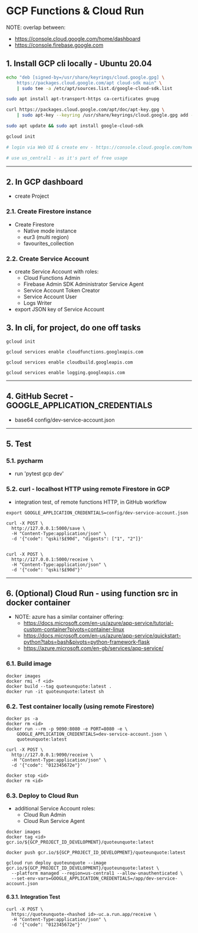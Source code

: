 # GCP Functions & Cloud Run

NOTE: overlap between:

* <https://console.cloud.google.com/home/dashboard>
* <https://console.firebase.google.com>

## 1. Install GCP cli locally - Ubuntu 20.04

```bash
echo "deb [signed-by=/usr/share/keyrings/cloud.google.gpg] \
    https://packages.cloud.google.com/apt cloud-sdk main" \
    | sudo tee -a /etc/apt/sources.list.d/google-cloud-sdk.list

sudo apt install apt-transport-https ca-certificates gnupg

curl https://packages.cloud.google.com/apt/doc/apt-key.gpg \
    | sudo apt-key --keyring /usr/share/keyrings/cloud.google.gpg add -

sudo apt update && sudo apt install google-cloud-sdk

gcloud init

# login via Web UI & create env - https://console.cloud.google.com/home/dashboard

# use us_central1 - as it's part of free usage
```

---

## 2. In GCP dashboard

* create Project

### 2.1. Create Firestore instance

* Create Firestore
  * Native mode instance
  * eur3 (multi region)
  * favourites_collection

### 2.2. Create Service Account

* create Service Account with roles:
  * Cloud Functions Admin
  * Firebase Admin SDK Administrator Service Agent
  * Service Account Token Creator
  * Service Account User
  * Logs Writer
* export JSON key of Service Account

## 3. In cli, for project, do one off tasks

```text
gcloud init

gcloud services enable cloudfunctions.googleapis.com

gcloud services enable cloudbuild.googleapis.com

gcloud services enable logging.googleapis.com
```

---

## 4. GitHub Secret - GOOGLE_APPLICATION_CREDENTIALS

* base64 config/dev-service-account.json

---

## 5. Test

### 5.1. pycharm

* run 'pytest gcp dev'

### 5.2. curl - localhost HTTP using remote Firestore in GCP

* integration test, of remote functions HTTP, in GitHub workflow

```text
export GOOGLE_APPLICATION_CREDENTIALS=config/dev-service-account.json

curl -X POST \
  http://127.0.0.1:5000/save \
  -H "Content-Type:application/json" \
  -d '{"code": "qski!$£90d", "digests": ["1", "2"]}'
  
  
curl -X POST \
  http://127.0.0.1:5000/receive \
  -H "Content-Type:application/json" \
  -d '{"code": "qski!$£90d"}'
```

---

## 6. (Optional) Cloud Run - using function src in docker container

* NOTE: azure has a similar container offering:
  * <https://docs.microsoft.com/en-us/azure/app-service/tutorial-custom-container?pivots=container-linux>
  * <https://docs.microsoft.com/en-us/azure/app-service/quickstart-python?tabs=bash&pivots=python-framework-flask>
  * <https://azure.microsoft.com/en-gb/services/app-service/>

### 6.1. Build image

```text
docker images
docker rmi -f <id>
docker build --tag quoteunquote:latest .
docker run -it quoteunquote:latest sh
```

### 6.2. Test container locally (using remote Firestore)

```text
docker ps -a
docker rm <id>
docker run --rm -p 9090:8080 -e PORT=8080 -e \
    GOOGLE_APPLICATION_CREDENTIALS=dev-service-account.json \
    quoteunquote:latest

curl -X POST \
  http://127.0.0.1:9090/receive \
  -H "Content-Type:application/json" \
  -d '{"code": "012345672e"}'

docker stop <id>
docker rm <id>
```

### 6.3. Deploy to Cloud Run

* additional Service Account roles:
  * Cloud Run Admin
  * Cloud Run Service Agent

```text
docker images
docker tag <id> gcr.io/${GCP_PROJECT_ID_DEVELOPMENT}/quoteunquote:latest

docker push gcr.io/${GCP_PROJECT_ID_DEVELOPMENT}/quoteunquote:latest

gcloud run deploy quoteunquote --image gcr.io/${GCP_PROJECT_ID_DEVELOPMENT}/quoteunquote:latest \
  --platform managed --region=us-central1 --allow-unauthenticated \
  --set-env-vars=GOOGLE_APPLICATION_CREDENTIALS=/app/dev-service-account.json
```

#### 6.3.1. Integration Test

```text
curl -X POST \
  https://quoteunquote-<hashed id>-uc.a.run.app/receive \
  -H "Content-Type:application/json" \
  -d '{"code": "012345672e"}'

```
